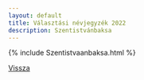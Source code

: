```yaml
---
layout: default
title: Választási névjegyzék 2022
description: Szentistvánbaksa
---
```


{% include Szentistvaanbaksa.html %}

[Vissza](./)